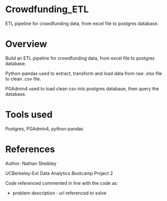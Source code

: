 # Crowdfunding_ETL

ETL pipeline for crowdfunding data, from excel file to postgres database.

# Overview

Build an ETL pipeline for crowdfunding data, from excel file to postgres database.

Python-pandas used to extract, transform and load data from raw .xlsx file to clean .csv file.

PGAdmin4 used to load clean csv into postgres database, then query the database.

# Tools used
Postgres, PGAdmin4, python-pandas

# References

Author: Nathan Sheibley

UCBerkeley-Ext Data Analytics Bootcamp Project 2

Code referenced commented in line with the code as:
* problem description : url referenced to solve
